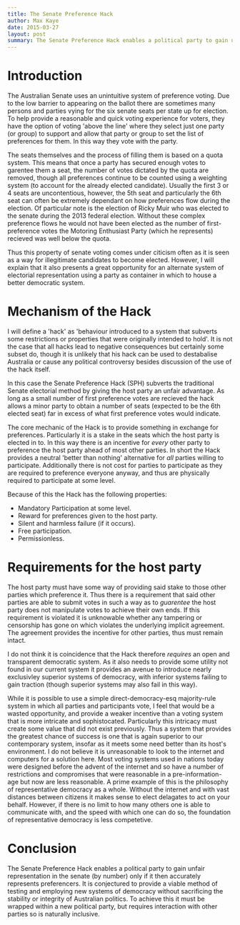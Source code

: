 ```yaml
---
title: The Senate Preference Hack
author: Max Kaye
date: 2015-03-27
layout: post
summary: The Senate Preference Hack enables a political party to gain unfair representation in the federal Senate...
---
```


# Introduction 

The Australian Senate uses an unintuitive system of preference voting. Due to the low barrier to appearing on the ballot there are sometimes many persons and parties vying for the six senate seats per state up for election. To help provide a reasonable and quick voting experience for voters, they have the option of voting 'above the line' where they select just one party (or group) to support and allow that party or group to set the list of preferences for them. In this way they vote with the party.

The seats themselves and the process of filling them is based on a quota system. This means that once a party has secured enough votes to garentee them a seat, the number of votes dictated by the quota are removed, though all preferences continue to be counted using a weighting system (to account for the already elected candidate). Usually the first 3 or 4 seats are uncontentious, however, the 5th seat and particularly the 6th seat can often be extremely dependant on how preferences flow during the election. Of particular note is the election of Ricky Muir who was elected to the senate during the 2013 federal election. Without these complex preference flows he would not have been elected as the number of first-preference votes the Motoring Enthusiast Party (which he represents) recieved was well below the quota.

Thus this property of senate voting comes under citicism often as it is seen as a way for illegitimate candidates to become elected. However, I will explain that it also presents a great opportunity for an alternate system of electorial representation using a party as container in which to house a better democratic system.

# Mechanism of the Hack

I will define a 'hack' as 'behaviour introduced to a system that subverts some restrictions or properties that were originally intended to hold'. It is not the case that all hacks lead to negative consequences but certainly some subset do, though it is unlikely that his hack can be used to destabalise Australia or cause any political controversy besides discussion of the use of the hack itself.

In this case the Senate Preference Hack (SPH) subverts the traditional Senate electorial method by giving the host party an unfair advantage. As long as a small number of first preference votes are recieved the hack allows a minor party to obtain a number of seats (expected to be the 6th elected seat) far in excess of what first preference votes would indicate.

The core mechanic of the Hack is to provide something in exchange for preferences. Particularly it is a stake in the seats which the host party is elected in to. In this way there is an incentive for *every* other party to preference the host party ahead of most other parties. In short the Hack provides a neutral 'better than nothing' alternative for *all* parties willing to participate. Additionally there is not cost for parties to participate as they are required to preference everyone anyway, and thus are physically required to participate at some level.

Because of this the Hack has the following properties:

* Mandatory Participation at some level.
* Reward for preferences given to the host party.
* Silent and harmless failure (if it occurs).
* Free participation.
* Permissionless.

# Requirements for the host party

The host party must have some way of providing said stake to those other parties which preference it. Thus there is a requirement that said other parties are able to submit votes in such a way as to *guarentee* the host party does not manipulate votes to achieve their own ends. If this requirement is violated it is unknowable whether any tampering or censorship has gone on which violates the underlying implicit agreement. The agreement provides the incentive for other parties, thus must remain intact.

I do not think it is coincidence that the Hack therefore *requires* an open and transparent democratic system. As it also needs to provide some utility not found in our current system it provides an avenue to introduce nearly exclusivley superior systems of democracy, with inferior systems failing to gain traction (though superior systems may also fail in this way).

While it is possible to use a simple direct-democracy-esq majority-rule system in which all parties and participants vote, I feel that would be a wasted opportunity, and provide a weaker incentive than a voting system that is more intricate and sophistocated. Particularly this intricacy must create some value that did not exist previously. Thus a system that provides the greatest chance of success is one that is again superior to our contemporary system, insofar as it meets some need better than its host's environment. I do not believe it is unreasonable to look to the internet and computers for a solution here. Most voting systems used in nations today were designed before the advent of the internet and so have a number of restrictions and compromises that were reasonable in a pre-information-age but now are less reasonable. A prime example of this is the philosophy of representative democracy as a whole. Without the internet and with vast distances between citizens it makes sense to elect delagates to act on your behalf. However, if there is no limit to how many others one is able to communicate with, and the speed with which one can do so, the foundation of representative democracy is less competetive.

# Conclusion

The Senate Preference Hack enables a political party to gain unfair representation in the senate (by number) only if it then accurately represents preferencers. It is conjectured to provide a viable method of testing and employing new systems of democracy without sacrificing the stability or integrity of Australian politics. To achieve this it must be wrapped within a new political party, but requires interaction with other parties so is naturally inclusive. 

